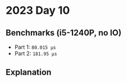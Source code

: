 # 2023 Day 10

## Benchmarks (i5-1240P, no IO)

- Part 1: `80.015 µs`
- Part 2: `181.95 µs`

## Explanation

